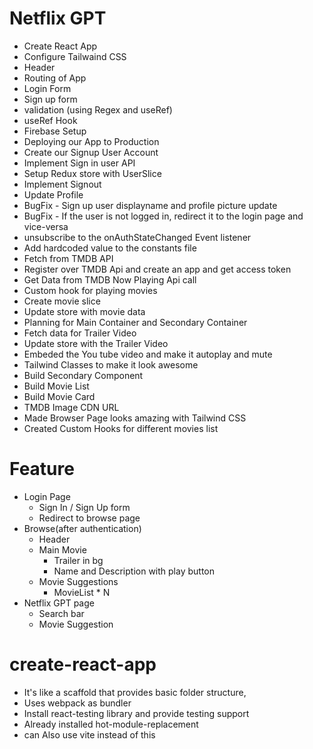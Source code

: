 # Netflix GPT

- Create React App
- Configure Tailwaind CSS
- Header
- Routing of App
- Login Form
- Sign up form
- validation (using Regex and useRef)
- useRef Hook
- Firebase Setup
- Deploying our App to Production
- Create our Signup User Account
- Implement Sign in user API
- Setup Redux store with UserSlice
- Implement Signout
- Update Profile
- BugFix - Sign up user displayname and profile picture update
- BugFix - If the user is not logged in, redirect it to the login page and vice-versa
- unsubscribe to the onAuthStateChanged Event listener
- Add hardcoded value to the constants file
- Fetch from TMDB API
- Register over TMDB Api and create an app and get access token
- Get Data from TMDB Now Playing Api call
- Custom hook for playing movies
- Create movie slice
- Update store with movie data
- Planning for Main Container and Secondary Container
- Fetch data for Trailer Video
- Update store with the Trailer Video
- Embeded the You tube video and make it autoplay and mute
- Tailwind Classes to make it look awesome
- Build Secondary Component
- Build Movie List
- Build Movie Card
- TMDB Image CDN URL
- Made Browser Page looks amazing with Tailwind CSS
- Created Custom Hooks for different movies list

# Feature

- Login Page
  - Sign In / Sign Up form
  - Redirect to browse page
- Browse(after authentication)
  - Header
  - Main Movie
    - Trailer in bg
    - Name and Description with play button
  - Movie Suggestions
    - MovieList \* N
- Netflix GPT page
  - Search bar
  - Movie Suggestion

# create-react-app

- It's like a scaffold that provides basic folder structure,
- Uses webpack as bundler
- Install react-testing library and provide testing support
- Already installed hot-module-replacement
- can Also use vite instead of this
